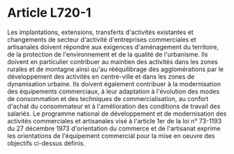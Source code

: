 # Article L720-1

Les implantations, extensions, transferts d'activités existantes et changements de secteur d'activité d'entreprises commerciales et artisanales doivent répondre aux exigences d'aménagement du territoire, de la protection de l'environnement et de la qualité de l'urbanisme. Ils doivent en particulier contribuer au maintien des activités dans les zones rurales et de montagne ainsi qu'au rééquilibrage des agglomérations par le développement des activités en centre-ville et dans les zones de dynamisation urbaine.   Ils doivent également contribuer à la modernisation des équipements commerciaux, à leur adaptation à l'évolution des modes de consommation et des techniques de commercialisation, au confort d'achat du consommateur et à l'amélioration des conditions de travail des salariés.   Le programme national de développement et de modernisation des activités commerciales et artisanales visé à l'article 1er de la loi n° 73-1193 du 27 décembre 1973 d'orientation du commerce et de l'artisanat exprime les orientations de l'équipement commercial pour la mise en oeuvre des objectifs ci-dessus définis.